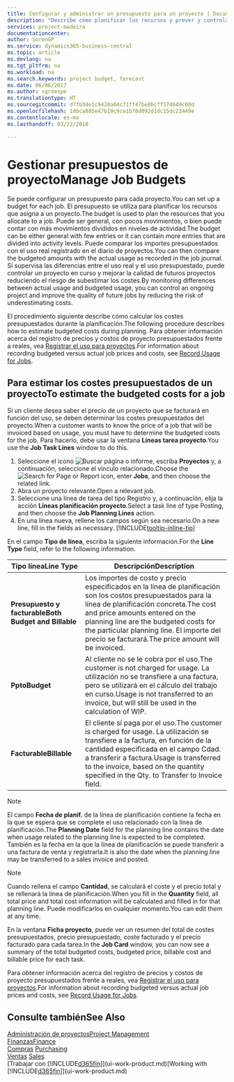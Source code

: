 ```yaml
---
title: Configurar y administrar un presupuesto para un proyecto | Documentos de Microsoft
description: "Describe cómo planificar los recursos y prever y controlar los costes de un proyecto mediante la configuración de un presupuesto para cada proyecto."
services: project-madeira
documentationcenter: 
author: SorenGP
ms.service: dynamics365-business-central
ms.topic: article
ms.devlang: na
ms.tgt_pltfrm: na
ms.workload: na
ms.search.keywords: project budget, forecast
ms.date: 06/06/2017
ms.author: sgroespe
ms.translationtype: HT
ms.sourcegitcommit: d7fb34e1c9428a64c71ff47be8bcff174649c00d
ms.openlocfilehash: 1dbca885e47b19c9ce1b78d092d1dc15dc23449e
ms.contentlocale: es-mx
ms.lasthandoff: 03/22/2018

---
```

# <a name="manage-job-budgets"></a><span data-ttu-id="1ea3c-103">Gestionar presupuestos de proyecto</span><span class="sxs-lookup"><span data-stu-id="1ea3c-103">Manage Job Budgets</span></span>
<span data-ttu-id="1ea3c-104">Se puede configurar un presupuesto para cada proyecto.</span><span class="sxs-lookup"><span data-stu-id="1ea3c-104">You can set up a budget for each job.</span></span> <span data-ttu-id="1ea3c-105">El presupuesto se utiliza para planificar los recursos que asigna a un proyecto.</span><span class="sxs-lookup"><span data-stu-id="1ea3c-105">The budget is used to plan the resources that you allocate to a job.</span></span> <span data-ttu-id="1ea3c-106">Puede ser general, con pocos movimientos, o bien puede contar con más movimientos divididos en niveles de actividad.</span><span class="sxs-lookup"><span data-stu-id="1ea3c-106">The budget can be either general with few entries or it can contain more entries that are divided into activity levels.</span></span> <span data-ttu-id="1ea3c-107">Puede comparar los importes presupuestados con el uso real registrado en el diario de proyectos.</span><span class="sxs-lookup"><span data-stu-id="1ea3c-107">You can then compare the budgeted amounts with the actual usage as recorded in the job journal.</span></span> <span data-ttu-id="1ea3c-108">Si supervisa las diferencias entre el uso real y el uso presupuestado, puede controlar un proyecto en curso y mejorar la calidad de futuros proyectos reduciendo el riesgo de subestimar los costes.</span><span class="sxs-lookup"><span data-stu-id="1ea3c-108">By monitoring differences between actual usage and budgeted usage, you can control an ongoing project and improve the quality of future jobs by reducing the risk of underestimating costs.</span></span>

<span data-ttu-id="1ea3c-109">El procedimiento siguiente describe cómo calcular los costes presupuestados durante la planificación.</span><span class="sxs-lookup"><span data-stu-id="1ea3c-109">The following procedure describes how to estimate budgeted costs during planning.</span></span> <span data-ttu-id="1ea3c-110">Para obtener información acerca del registro de precios y costos de proyecto presupuestados frente a reales, vea [Registrar el uso para proyectos](projects-how-record-job-usage.md).</span><span class="sxs-lookup"><span data-stu-id="1ea3c-110">For information about recording budgeted versus actual job prices and costs, see [Record Usage for Jobs](projects-how-record-job-usage.md).</span></span>  

## <a name="JobBudgetCosts"></a> <span data-ttu-id="1ea3c-111">Para estimar los costes presupuestados de un proyecto</span><span class="sxs-lookup"><span data-stu-id="1ea3c-111">To estimate the budgeted costs for a job</span></span>
<span data-ttu-id="1ea3c-112">Si un cliente desea saber el precio de un proyecto que se facturará en función del uso, se deben determinar los costes presupuestados del proyecto.</span><span class="sxs-lookup"><span data-stu-id="1ea3c-112">When a customer wants to know the price of a job that will be invoiced based on usage, you must have to determine the budgeted costs for the job.</span></span> <span data-ttu-id="1ea3c-113">Para hacerlo, debe usar la ventana **Líneas tarea proyecto**.</span><span class="sxs-lookup"><span data-stu-id="1ea3c-113">You use the **Job Task Lines** window to do this.</span></span>

1. <span data-ttu-id="1ea3c-114">Seleccione el icono ![Buscar página o informe](media/ui-search/search_small.png "icono Buscar página o informe"), escriba **Proyectos** y, a continuación, seleccione el vínculo relacionado.</span><span class="sxs-lookup"><span data-stu-id="1ea3c-114">Choose the ![Search for Page or Report](media/ui-search/search_small.png "Search for Page or Report icon") icon, enter **Jobs**, and then choose the related link.</span></span>  
2. <span data-ttu-id="1ea3c-115">Abra un proyecto relevante.</span><span class="sxs-lookup"><span data-stu-id="1ea3c-115">Open a relevant job.</span></span>
3. <span data-ttu-id="1ea3c-116">Seleccione una línea de tarea del tipo Registro y, a continuación, elija la acción **Líneas planificación proyecto**.</span><span class="sxs-lookup"><span data-stu-id="1ea3c-116">Select a task line of type Posting, and then choose the **Job Planning Lines** action.</span></span>
4. <span data-ttu-id="1ea3c-117">En una línea nueva, rellene los campos según sea necesario.</span><span class="sxs-lookup"><span data-stu-id="1ea3c-117">On a new line, fill in the fields as necessary.</span></span> [!INCLUDE[tooltip-inline-tip](includes/tooltip-inline-tip_md.md)]   

<span data-ttu-id="1ea3c-118">En el campo **Tipo de línea**, escriba la siguiente información.</span><span class="sxs-lookup"><span data-stu-id="1ea3c-118">For the **Line Type** field, refer to the following information.</span></span>  

| <span data-ttu-id="1ea3c-119">Tipo línea</span><span class="sxs-lookup"><span data-stu-id="1ea3c-119">Line Type</span></span> | <span data-ttu-id="1ea3c-120">Descripción</span><span class="sxs-lookup"><span data-stu-id="1ea3c-120">Description</span></span> |
| --- | --- |
| <span data-ttu-id="1ea3c-121">**Presupuesto y facturable**</span><span class="sxs-lookup"><span data-stu-id="1ea3c-121">**Both Budget and Billable**</span></span> |<span data-ttu-id="1ea3c-122">Los importes de costo y precio especificados en la línea de planificación son los costos presupuestados para la línea de planificación concreta.</span><span class="sxs-lookup"><span data-stu-id="1ea3c-122">The cost and price amounts entered on the planning line are the budgeted costs for the particular planning line.</span></span> <span data-ttu-id="1ea3c-123">El importe del precio se facturará.</span><span class="sxs-lookup"><span data-stu-id="1ea3c-123">The price amount will be invoiced.</span></span> |
| <span data-ttu-id="1ea3c-124">**Ppto**</span><span class="sxs-lookup"><span data-stu-id="1ea3c-124">**Budget**</span></span> |<span data-ttu-id="1ea3c-125">Al cliente no se le cobra por el uso.</span><span class="sxs-lookup"><span data-stu-id="1ea3c-125">The customer is not charged for usage.</span></span> <span data-ttu-id="1ea3c-126">La utilización no se transfiere a una factura, pero se utilizará en el cálculo del trabajo en curso.</span><span class="sxs-lookup"><span data-stu-id="1ea3c-126">Usage is not transferred to an invoice, but will still be used in the calculation of WIP.</span></span> |
| <span data-ttu-id="1ea3c-127">**Facturable**</span><span class="sxs-lookup"><span data-stu-id="1ea3c-127">**Billable**</span></span> |<span data-ttu-id="1ea3c-128">El cliente sí paga por el uso.</span><span class="sxs-lookup"><span data-stu-id="1ea3c-128">The customer is charged for usage.</span></span> <span data-ttu-id="1ea3c-129">La utilización se transfiere a la factura, en función de la cantidad especificada en el campo Cdad. a transferir a factura.</span><span class="sxs-lookup"><span data-stu-id="1ea3c-129">Usage is transferred to the invoice, based on the quantity specified in the Qty. to Transfer to Invoice field.</span></span> |

> [!NOTE]  
>   <span data-ttu-id="1ea3c-130">El campo **Fecha de planif.** de la línea de planificación contiene la fecha en la que se espera que se complete el uso relacionado con la línea de planificación.</span><span class="sxs-lookup"><span data-stu-id="1ea3c-130">The **Planning Date** field for the planning line contains the date when usage related to the planning line is expected to be completed.</span></span> <span data-ttu-id="1ea3c-131">También es la fecha en la que la línea de planificación se puede transferir a una factura de venta y registrarla.</span><span class="sxs-lookup"><span data-stu-id="1ea3c-131">It is also the date when the planning line may be transferred to a sales invoice and posted.</span></span>  

> [!NOTE]  
>   <span data-ttu-id="1ea3c-132">Cuando rellena el campo **Cantidad**, se calculará el coste y el precio total y se rellenará la línea de planificación.</span><span class="sxs-lookup"><span data-stu-id="1ea3c-132">When you fill in the **Quantity** field, all total price and total cost information will be calculated and filled in for that planning line.</span></span> <span data-ttu-id="1ea3c-133">Puede modificarlos en cualquier momento.</span><span class="sxs-lookup"><span data-stu-id="1ea3c-133">You can edit them at any time.</span></span>

<span data-ttu-id="1ea3c-134">En la ventana **Ficha proyecto**, puede ver un resumen del total de costes presupuestados, precio presupuestado, coste facturado y el precio facturado para cada tarea.</span><span class="sxs-lookup"><span data-stu-id="1ea3c-134">In the **Job Card** window, you can now see a summary of the total budgeted costs, budgeted price, billable cost and billable price for each task.</span></span>

<span data-ttu-id="1ea3c-135">Para obtener información acerca del registro de precios y costos de proyecto presupuestados frente a reales, vea [Registrar el uso para proyectos](projects-how-record-job-usage.md).</span><span class="sxs-lookup"><span data-stu-id="1ea3c-135">For information about recording budgeted versus actual job prices and costs, see [Record Usage for Jobs](projects-how-record-job-usage.md).</span></span>

## <a name="see-also"></a><span data-ttu-id="1ea3c-136">Consulte también</span><span class="sxs-lookup"><span data-stu-id="1ea3c-136">See Also</span></span>
[<span data-ttu-id="1ea3c-137">Administración de proyectos</span><span class="sxs-lookup"><span data-stu-id="1ea3c-137">Project Management</span></span>](projects-manage-projects.md)  
[<span data-ttu-id="1ea3c-138">Finanzas</span><span class="sxs-lookup"><span data-stu-id="1ea3c-138">Finance</span></span>](finance.md)  
<span data-ttu-id="1ea3c-139">[Compras](purchasing-manage-purchasing.md)       </span><span class="sxs-lookup"><span data-stu-id="1ea3c-139">[Purchasing](purchasing-manage-purchasing.md)       </span></span>  
<span data-ttu-id="1ea3c-140">[Ventas](sales-manage-sales.md)    </span><span class="sxs-lookup"><span data-stu-id="1ea3c-140">[Sales](sales-manage-sales.md)    </span></span>  
<span data-ttu-id="1ea3c-141">[Trabajar con [!INCLUDE[d365fin](includes/d365fin_md.md)]](ui-work-product.md)</span><span class="sxs-lookup"><span data-stu-id="1ea3c-141">[Working with [!INCLUDE[d365fin](includes/d365fin_md.md)]](ui-work-product.md)</span></span>  

